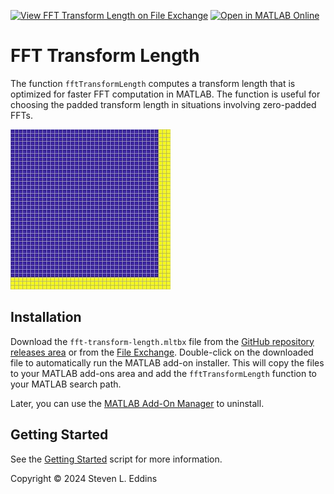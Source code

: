 [![View FFT Transform Length on File Exchange](https://www.mathworks.com/matlabcentral/images/matlab-file-exchange.svg)](https://www.mathworks.com/matlabcentral/fileexchange/bogus) [![Open in MATLAB Online](https://www.mathworks.com/images/responsive/global/open-in-matlab-online.svg)](https://matlab.mathworks.com/open/github/v1?repo=eddins/fft-transform-length&file=toolbox/gettingStarted.mlx)

# FFT Transform Length

The function `fftTransformLength` computes a transform length that is
optimized for faster FFT computation in MATLAB. The function is useful for choosing the padded transform length in situations involving zero-padded FFTs.

![](./images/fft-transform-length.jpg)

## Installation

Download the `fft-transform-length.mltbx` file from the [GitHub repository releases area](https://github.com/eddins/fft-transform-length/releases/) or from the [File Exchange](). Double-click on the downloaded file to automatically run the MATLAB add-on installer. This will copy the files to your MATLAB add-ons area and add the `fftTransformLength` function to your MATLAB search path.

Later, you can use the [MATLAB Add-On Manager](https://www.mathworks.com/help/matlab/matlab_env/get-add-ons.html) to uninstall.

## Getting Started

See the [Getting Started](./toolbox/gettingStarted.mlx) script for more information.

Copyright &copy; 2024 Steven L. Eddins